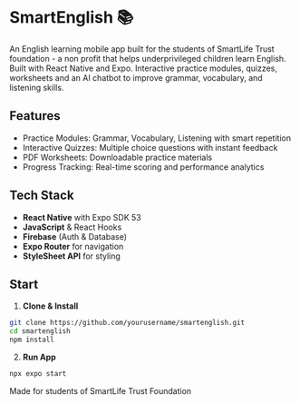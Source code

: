# SmartEnglish 📚

An English learning mobile app built for the students of SmartLife Trust foundation - a non profit that helps underprivileged children learn English. Built with React Native and Expo. Interactive practice modules, quizzes, worksheets and an AI chatbot to improve grammar, vocabulary, and listening skills.

##  Features

- Practice Modules: Grammar, Vocabulary, Listening with smart repetition
- Interactive Quizzes: Multiple choice questions with instant feedback
- PDF Worksheets: Downloadable practice materials
- Progress Tracking: Real-time scoring and performance analytics

##  Tech Stack

- **React Native** with Expo SDK 53
- **JavaScript** & React Hooks
- **Firebase** (Auth & Database)
- **Expo Router** for navigation
- **StyleSheet API** for styling

## Start

1. **Clone & Install**
  ```bash
  git clone https://github.com/yourusername/smartenglish.git
  cd smartenglish
  npm install
```
2. **Run App**
 ```bash
npx expo start
```
Made for students of SmartLife Trust Foundation 
